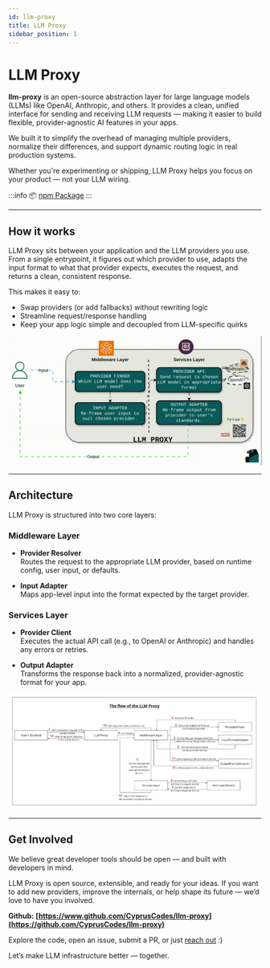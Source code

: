 ```yaml
---
id: llm-proxy
title: LLM Proxy
sidebar_position: 1
---
```


# LLM Proxy

**llm-proxy** is an open-source abstraction layer for large language models (LLMs) like OpenAI, Anthropic, and others. It provides a clean, unified interface for sending and receiving LLM requests — making it easier to build flexible, provider-agnostic AI features in your apps.

We built it to simplify the overhead of managing multiple providers, normalize their differences, and support dynamic routing logic in real production systems.

Whether you're experimenting or shipping, LLM Proxy helps you focus on your product — not your LLM wiring.

:::info
📦 [npm Package](https://www.npmjs.com/package/llm-proxy)
:::

---

## How it works

LLM Proxy sits between your application and the LLM providers you use. From a single entrypoint, it figures out which provider to use, adapts the input format to what that provider expects, executes the request, and returns a clean, consistent response.

This makes it easy to:

- Swap providers (or add fallbacks) without rewriting logic
- Streamline request/response handling
- Keep your app logic simple and decoupled from LLM-specific quirks

![LLM Proxy Flow](../../static/gif/llm-proxy-flow.gif)

---

## Architecture

LLM Proxy is structured into two core layers:

### Middleware Layer

- **Provider Resolver**  
  Routes the request to the appropriate LLM provider, based on runtime config, user input, or defaults.

- **Input Adapter**  
  Maps app-level input into the format expected by the target provider.

### Services Layer

- **Provider Client**  
  Executes the actual API call (e.g., to OpenAI or Anthropic) and handles any errors or retries.

- **Output Adapter**  
  Transforms the response back into a normalized, provider-agnostic format for your app.

![LLM Proxy System Diagram](../../static/img/llm-proxy.jpeg)

---

## Get Involved

We believe great developer tools should be open — and built with developers in mind.

LLM Proxy is open source, extensible, and ready for your ideas. If you want to add new providers, improve the internals, or help shape its future — we’d love to have you involved.

**Github:** **[https://www.github.com/CyprusCodes/llm-proxy](https://github.com/CyprusCodes/llm-proxy)**

Explore the code, open an issue, submit a PR, or just [reach out](mailto:info@cmnd.ai) :)

Let’s make LLM infrastructure better — together.

